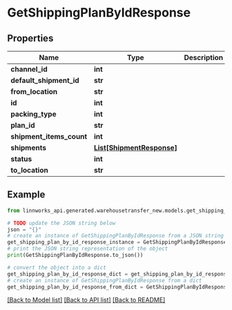 # GetShippingPlanByIdResponse


## Properties

Name | Type | Description | Notes
------------ | ------------- | ------------- | -------------
**channel_id** | **int** |  | [optional] 
**default_shipment_id** | **str** |  | [optional] 
**from_location** | **str** |  | [optional] 
**id** | **int** |  | [optional] 
**packing_type** | **int** |  | [optional] 
**plan_id** | **str** |  | [optional] 
**shipment_items_count** | **int** |  | [optional] 
**shipments** | [**List[ShipmentResponse]**](ShipmentResponse.md) |  | [optional] 
**status** | **int** |  | [optional] 
**to_location** | **str** |  | [optional] 

## Example

```python
from linnworks_api.generated.warehousetransfer_new.models.get_shipping_plan_by_id_response import GetShippingPlanByIdResponse

# TODO update the JSON string below
json = "{}"
# create an instance of GetShippingPlanByIdResponse from a JSON string
get_shipping_plan_by_id_response_instance = GetShippingPlanByIdResponse.from_json(json)
# print the JSON string representation of the object
print(GetShippingPlanByIdResponse.to_json())

# convert the object into a dict
get_shipping_plan_by_id_response_dict = get_shipping_plan_by_id_response_instance.to_dict()
# create an instance of GetShippingPlanByIdResponse from a dict
get_shipping_plan_by_id_response_from_dict = GetShippingPlanByIdResponse.from_dict(get_shipping_plan_by_id_response_dict)
```
[[Back to Model list]](../README.md#documentation-for-models) [[Back to API list]](../README.md#documentation-for-api-endpoints) [[Back to README]](../README.md)



